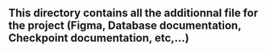 ## This directory contains  all the additionnal file for the project (Figma, Database documentation, Checkpoint documentation, etc,...)
